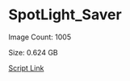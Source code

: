# SpotLight_Saver

Image Count: 1005

Size: 0.624 GB

[Script Link](https://github.com/liuyal/Archive/blob/master/Python/Utilities/Miscellaneous/spotlight_saver.py)